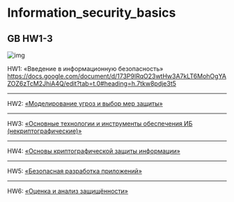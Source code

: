 # Information_security_basics

## GB HW1-3

![img](https://avatars.mds.yandex.net/i?id=f889a01b7a844bdbe6b67b11715bfd6cacd6a33b-4567270-images-thumbs&n=13)

HW1:
«Введение в информационную безопасность»
<https://docs.google.com/document/d/173P9lRqO23wtHw3A7kLT6MohOgYAZOZ6zTcM2JhiA4Q/edit?tab=t.0#heading=h.7tkw8pdje3t5>

---

HW2: [«Моделирование угроз и выбор мер защиты»](./hw2/HW2.md)

---

HW3:
[«Основные технологии и инструменты обеспечения ИБ (некриптографические)»](./hw3/HW3.md)

---

HW4:
[«Основы криптографической защиты информации»](./hw4/HW4.md)

---

HW5:
[«Безопасная разработка приложений»](hw6/HW6)

---

HW6:
[«Оценка и анализ защищённости»](hw5/HW5)